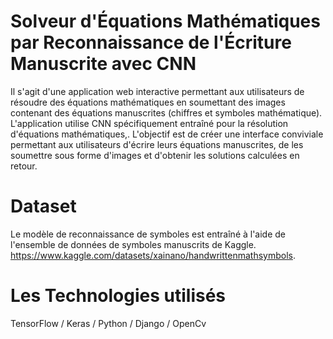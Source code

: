 # Solveur d'Équations Mathématiques par Reconnaissance de l'Écriture Manuscrite avec CNN
Il s'agit d'une application web interactive permettant aux utilisateurs de résoudre des équations mathématiques en soumettant des images contenant des équations manuscrites (chiffres et symboles mathématique). L'application utilise CNN spécifiquement entraîné pour la résolution d'équations mathématiques,. L'objectif est de créer une interface conviviale permettant aux utilisateurs d'écrire leurs équations manuscrites, de les soumettre sous forme d'images et d'obtenir les solutions calculées en retour.

# Dataset
Le modèle de reconnaissance de symboles est entraîné à l'aide de l'ensemble de données de symboles manuscrits de Kaggle.
https://www.kaggle.com/datasets/xainano/handwrittenmathsymbols.

# Les Technologies utilisés
   TensorFlow / Keras / Python / Django / OpenCv


